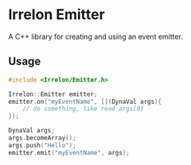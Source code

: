 # Irrelon Emitter
A C++ library for creating and using an event emitter.

## Usage
```c++
#include <Irrelon/Emitter.h>

Irrelon::Emitter emitter;
emitter.on("myEventName", [](DynaVal args){
    // do something, like read args[0]
});

DynaVal args;
args.becomeArray();
args.push("Hello");
emitter.emit("myEventName", args);
```